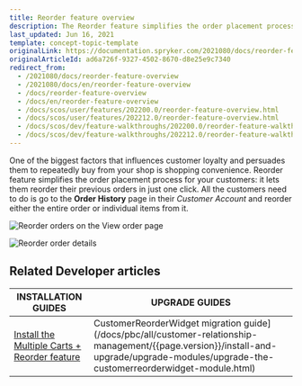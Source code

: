 ```yaml
---
title: Reorder feature overview
description: The Reorder feature simplifies the order placement process for your customers- it lets them reorder their previous orders in just one click.
last_updated: Jun 16, 2021
template: concept-topic-template
originalLink: https://documentation.spryker.com/2021080/docs/reorder-feature-overview
originalArticleId: ad6a726f-9327-4502-8670-d8e25e9c7340
redirect_from:
  - /2021080/docs/reorder-feature-overview
  - /2021080/docs/en/reorder-feature-overview
  - /docs/reorder-feature-overview
  - /docs/en/reorder-feature-overview
  - /docs/scos/user/features/202200.0/reorder-feature-overview.html
  - /docs/scos/user/features/202212.0/reorder-feature-overview.html
  - /docs/scos/dev/feature-walkthroughs/202200.0/reorder-feature-walkthrough.html  
  - /docs/scos/dev/feature-walkthroughs/202212.0/reorder-feature-walkthrough.html  
---
```


One of the biggest factors that influences customer loyalty and persuades them to repeatedly buy from your shop is shopping convenience. Reorder feature simplifies the order placement process for your customers: it lets them reorder their previous orders in just one click. All the customers need to do is go to the **Order History** page in their _Customer Account_ and reorder either the entire order or individual items from it.

![Reorder orders on the View order page](https://spryker.s3.eu-central-1.amazonaws.com/docs/Features/Order+Management/Reorder/reorder_view_orders.png)

![Reorder order details](https://spryker.s3.eu-central-1.amazonaws.com/docs/Features/Order+Management/Reorder/reorder_order_details.png)

## Related Developer articles

| INSTALLATION GUIDES | UPGRADE GUIDES|
|---------|---------|
| [Install the Multiple Carts + Reorder feature](/docs/pbc/all/cart-and-checkout/{{page.version}}/install-and-upgrade/install-features/install-the-multiple-carts-reorder-feature.html) | CustomerReorderWidget migration guide](/docs/pbc/all/customer-relationship-management/{{page.version}}/install-and-upgrade/upgrade-modules/upgrade-the-customerreorderwidget-module.html)  |
